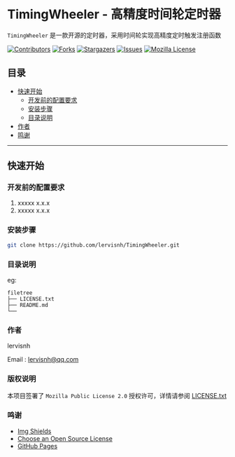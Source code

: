 # TimingWheeler - 高精度时间轮定时器

`TimingWheeler` 是一款开源的定时器，采用时间轮实现高精度定时触发注册函数

<!-- PROJECT SHIELDS -->

[![Contributors][contributors-shield]][contributors-url]
[![Forks][forks-shield]][forks-url]
[![Stargazers][stars-shield]][stars-url]
[![Issues][issues-shield]][issues-url]
[![Mozilla License][license-shield]][license-url]

## 目录

- [快速开始](#快速开始)
  - [开发前的配置要求](#开发前的配置要求)
  - [安装步骤](#安装步骤)
  - [目录说明](#目录说明)
- [作者](#作者)
- [鸣谢](#鸣谢)

---

## 快速开始


### 开发前的配置要求

1. xxxxx x.x.x
2. xxxxx x.x.x

### **安装步骤**

```sh
git clone https://github.com/lervisnh/TimingWheeler.git
```

### 目录说明
eg:

```
filetree 
├── LICENSE.txt
├── README.md
└── 
```

### 作者

lervisnh

Email : lervisnh@qq.com

### 版权说明

本项目签署了 `Mozilla Public License 2.0` 授权许可，详情请参阅 [LICENSE.txt](https://github.com/lervisnh/TimingWheeler/blob/master/LICENSE)

### 鸣谢

- [Img Shields](https://shields.io)
- [Choose an Open Source License](https://choosealicense.com)
- [GitHub Pages](https://pages.github.com)

<!-- links -->
[contributors-shield]: https://img.shields.io/github/contributors/lervisnh/TimingWheeler.svg?style=flat-square
[contributors-url]: https://github.com/lervisnh/TimingWheeler/graphs/contributors
[forks-shield]: https://img.shields.io/github/forks/lervisnh/TimingWheeler.svg?style=flat-square
[forks-url]: https://github.com/lervisnh/TimingWheeler/network/members
[stars-shield]: https://img.shields.io/github/stars/lervisnh/TimingWheeler.svg?style=flat-square
[stars-url]: https://github.com/lervisnh/TimingWheeler/stargazers
[issues-shield]: https://img.shields.io/github/issues/lervisnh/TimingWheeler.svg?style=flat-square
[issues-url]: https://img.shields.io/github/issues/lervisnh/TimingWheeler.svg
[license-shield]: https://img.shields.io/github/license/lervisnh/TimingWheeler.svg?style=flat-square
[license-url]: https://github.com/lervisnh/TimingWheeler/blob/master/LICENSE
